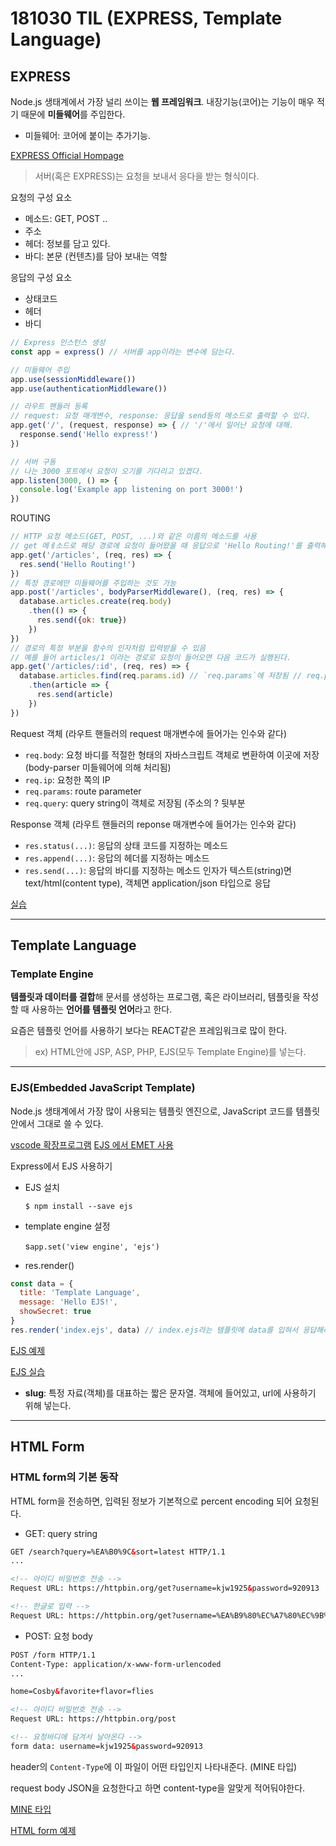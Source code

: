 # 181030 TIL (EXPRESS, Template Language)

## EXPRESS

Node.js 생태계에서 가장 널리 쓰이는 **웹 프레임워크**. 내장기능(코어)는 기능이 매우 적기 때문에 **미들웨어**를 주입한다.

- 미들웨어: 코어에 붙이는 추가기능.

[EXPRESS Official Hompage](https://expressjs.com/ko/)

> 서버(혹은 EXPRESS)는 요청을 보내서 응다을 받는 형식이다.

요청의 구성 요소

- 메소드: GET, POST ..
- 주소
- 헤더: 정보를 담고 있다.
- 바디: 본문 (컨텐츠)를 담아 보내는 역할

응답의 구성 요소

- 상태코드
- 헤더
- 바디

```js
// Express 인스턴스 생성
const app = express() // 서버를 app이라는 변수에 담는다.

// 미들웨어 주입
app.use(sessionMiddleware())
app.use(authenticationMiddleware())

// 라우트 핸들러 등록
// request: 요청 매개변수, response: 응답을 send등의 메소드로 출력할 수 있다.
app.get('/', (request, response) => { // '/'에서 일어난 요청에 대해.
  response.send('Hello express!')
})

// 서버 구동
// 나는 3000 포트에서 요청이 오기를 기다리고 있겠다.
app.listen(3000, () => {
  console.log('Example app listening on port 3000!')
})
```

ROUTING
```js
// HTTP 요청 메소드(GET, POST, ...)와 같은 이름의 메소드를 사용
// get 메ㅔ소드로 해당 경로에 요청이 들어왔을 때 응답으로 'Hello Routing!'를 출력해라.
app.get('/articles', (req, res) => {
  res.send('Hello Routing!')
})
// 특정 경로에만 미들웨어를 주입하는 것도 가능
app.post('/articles', bodyParserMiddleware(), (req, res) => {
  database.articles.create(req.body)
    .then(() => {
      res.send({ok: true})
    })
})
// 경로의 특정 부분을 함수의 인자처럼 입력받을 수 있음
// 예를 들어 articles/1 이라는 경로로 요청이 들어오면 다음 코드가 실행된다.
app.get('/articles/:id', (req, res) => {
  database.articles.find(req.params.id) // `req.params`에 저장됨 // req.params.id 는 1과 같다.
    .then(article => {
      res.send(article)
    })
})
```

Request 객체 (라우트 핸들러의 request 매개변수에 들어가는 인수와 같다)

- `req.body`: 요청 바디를 적절한 형태의 자바스크립트 객체로 변환하여 이곳에 저장 (body-parser 미들웨어에 의해 처리됨)
- `req.ip`: 요청한 쪽의 IP
- `req.params`: route parameter
- `req.query`: query string이 객체로 저장됨 (주소의 ? 뒷부분

Response 객체 (라우트 핸들러의 reponse 매개변수에 들어가는 인수와 같다)

- `res.status(...)`: 응답의 상태 코드를 지정하는 메소드
- `res.append(...)`: 응답의 헤더를 지정하는 메소드
- `res.send(...)`: 응답의 바디를 지정하는 메소드 인자가 텍스트(string)면 text/html(content type), 객체면 application/json 타입으로 응답

[실습](https://glitch.com/edit/#!/pretty-chatter?path=server.js:12:3)

---

## Template Language

### Template Engine

**템플릿과 데이터를 결합**해 문서를 생성하는 프로그램, 혹은 라이브러리, 템플릿을 작성할 때 사용하는 **언어를 템플릿 언어**라고 한다.

요즘은 템플릿 언어를 사용하기 보다는 REACT같은 프레임워크로 많이 한다.

> ex) HTML안에 JSP, ASP, PHP, EJS(모두 Template Engine)를 넣는다.

---

### EJS(Embedded JavaScript Template)

Node.js 생태계에서 가장 많이 사용되는 템플릿 엔진으로, JavaScript 코드를 템플릿 안에서 그대로 쓸 수 있다.

[vscode 확장프로그램](https://marketplace.visualstudio.com/items?itemName=DigitalBrainstem.javascript-ejs-support)
[EJS 에서 EMET 사용](http://blog.daum.net/_blog/BlogTypeView.do?blogid=0Mst5&articleno=7691304&categoryId=807820&regdt=20171113095204)


Express에서 EJS 사용하기

- EJS 설치

  `$ npm install --save ejs`

- template engine 설정

  s`app.set('view engine', 'ejs')`

- res.render()

```js
const data = {
  title: 'Template Language',
  message: 'Hello EJS!',
  showSecret: true
}
res.render('index.ejs', data) // index.ejs라는 템플릿에 data를 입혀서 응답해라.
```

[EJS 예제](https://glitch.com/edit/#!/laser-infinity?path=README.md:1:0)

[EJS 실습](https://glitch.com/edit/#!/wax-bit?path=README.md:1:0)

* **slug**: 특정 자료(객체)를 대표하는 짧은 문자열. 객체에 들어있고, url에 사용하기 위해 넣는다.

---

## HTML Form

### HTML form의 기본 동작

HTML form을 전송하면, 입력된 정보가 기본적으로 percent encoding 되어 요청된다.

- GET: query string

```html
GET /search?query=%EA%B0%9C&sort=latest HTTP/1.1
...

<!-- 아이디 비밀번호 전송 -->
Request URL: https://httpbin.org/get?username=kjw1925&password=920913

<!-- 한글로 입력 -->
Request URL: https://httpbin.org/get?username=%EA%B9%80%EC%A7%80%EC%9B%90&password=920913
```

- POST: 요청 body

```html
POST /form HTTP/1.1
Content-Type: application/x-www-form-urlencoded
...

home=Cosby&favorite+flavor=flies

<!-- 아이디 비밀번호 전송 -->
Request URL: https://httpbin.org/post

<!-- 요청바디에 담겨서 날아온다 -->
form data: username=kjw1925&password=920913
```

header의 `Content-Type`에 이 파일이 어떤 타입인지 나타내준다. (MINE 타입)

request body JSON을 요청한다고 하면 content-type을 알맞게 적어둬야한다.

[MINE 타입](https://developer.mozilla.org/ko/docs/Web/HTTP/Basics_of_HTTP/MIME_types)

[HTML form 예제](https://glitch.com/edit/#!/animated-radiator?path=server.js:21:0)

